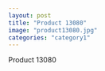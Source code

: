 ```yaml
---
layout: post
title: "Product 13080"
image: "product13080.jpg"
categories: "category1"
---
```

Product 13080
